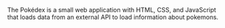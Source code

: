 The Pokédex is a small web application with HTML, CSS, and JavaScript that loads data from an external API to load information about pokemons.
